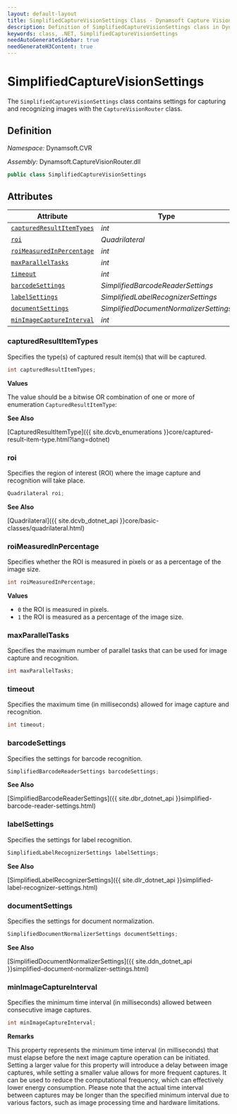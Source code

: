 ```yaml
---
layout: default-layout
title: SimplifiedCaptureVisionSettings Class - Dynamsoft Capture Vision Module .NET Edition API Reference
description: Definition of SimplifiedCaptureVisionSettings class in Dynamsoft Capture Vision Module .NET Edition.
keywords: class, .NET, SimplifiedCaptureVisionSettings
needAutoGenerateSidebar: true
needGenerateH3Content: true
---
```


# SimplifiedCaptureVisionSettings

The `SimplifiedCaptureVisionSettings` class contains settings for capturing and recognizing images with the `CaptureVisionRouter` class.

## Definition

*Namespace:* Dynamsoft.CVR

*Assembly:* Dynamsoft.CaptureVisionRouter.dll

```csharp
public class SimplifiedCaptureVisionSettings
```

## Attributes

| Attribute                                             | Type                                |
| ----------------------------------------------------- | ----------------------------------- |
| [`capturedResultItemTypes`](#capturedresultitemtypes) | *int*                               |
| [`roi`](#roi)                                         | *Quadrilateral*                    |
| [`roiMeasuredInPercentage`](#roimeasuredinpercentage) | *int*                               |
| [`maxParallelTasks`](#maxparalleltasks)               | *int*                               |
| [`timeout`](#timeout)                                 | *int*                               |
| [`barcodeSettings`](#barcodesettings)                 | *SimplifiedBarcodeReaderSettings*   |
| [`labelSettings`](#labelsettings)                     | *SimplifiedLabelRecognizerSettings* |
| [`documentSettings`](#documentsettings)               | *SimplifiedDocumentNormalizerSettings* |
| [`minImageCaptureInterval`](#minimagecaptureinterval) | *int*                               |

### capturedResultItemTypes

Specifies the type(s) of captured result item(s) that will be captured. 

```csharp
int capturedResultItemTypes;
```

**Values**

The value should be a bitwise OR combination of one or more of enumeration `CapturedResultItemType`:

**See Also**

[CapturedResultItemType]({{ site.dcvb_enumerations }}core/captured-result-item-type.html?lang=dotnet)

### roi

Specifies the region of interest (ROI) where the image capture and recognition will take place. 

```csharp
Quadrilateral roi;
```

**See Also**

[Quadrilateral]({{ site.dcvb_dotnet_api }}core/basic-classes/quadrilateral.html)

### roiMeasuredInPercentage

Specifies whether the ROI is measured in pixels or as a percentage of the image size.

```csharp
int roiMeasuredInPercentage;
```

**Values**

- `0` the ROI is measured in pixels.
- `1` the ROI is measured as a percentage of the image size.

### maxParallelTasks

Specifies the maximum number of parallel tasks that can be used for image capture and recognition.

```csharp
int maxParallelTasks;
```

### timeout

Specifies the maximum time (in milliseconds) allowed for image capture and recognition.

```csharp
int timeout;
```

### barcodeSettings

Specifies the settings for barcode recognition.

```csharp
SimplifiedBarcodeReaderSettings barcodeSettings;
```

**See Also**

[SimplifiedBarcodeReaderSettings]({{ site.dbr_dotnet_api }}simplified-barcode-reader-settings.html)

### labelSettings

Specifies the settings for label recognition.

```csharp
SimplifiedLabelRecognizerSettings labelSettings;
```

**See Also**

[SimplifiedLabelRecognizerSettings]({{ site.dlr_dotnet_api }}simplified-label-recognizer-settings.html)

### documentSettings

Specifies the settings for document normalization.

```csharp
SimplifiedDocumentNormalizerSettings documentSettings;
```

**See Also**

[SimplifiedDocumentNormalizerSettings]({{ site.ddn_dotnet_api }}simplified-document-normalizer-settings.html)

### minImageCaptureInterval

Specifies the minimum time interval (in milliseconds) allowed between consecutive image captures.

```csharp
int minImageCaptureInterval;
```

**Remarks**

This property represents the minimum time interval (in milliseconds) that must elapse before the next image capture operation can be initiated.
Setting a larger value for this property will introduce a delay between image captures, while setting a smaller value allows for more frequent captures. It can be used to reduce the computational frequency, which can effectively lower energy consumption. Please note that the actual time interval between captures may be longer than the specified minimum interval due to various factors, such as image processing time and hardware limitations.

